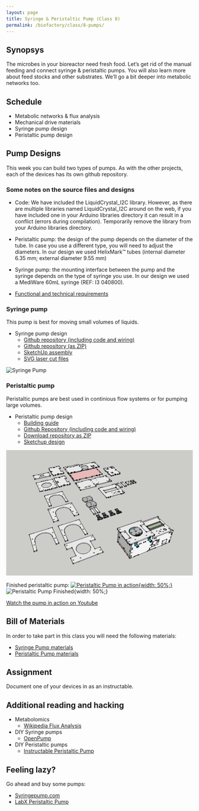 ```yaml
---
layout: page
title: Syringe & Peristaltic Pump (Class 8)
permalink: /biofactory/class/8-pumps/
---
```


## Synopsys

The microbes in your bioreactor need fresh food. Let’s get rid of the manual feeding and connect syringe & peristaltic pumps. You will also learn more about feed stocks and other substrates. We’ll go a bit deeper into metabolic networks too.

## Schedule

* Metabolic networks & flux analysis
* Mechanical drive materials
* Syringe pump design
* Peristaltic pump design

## Pump Designs

This week you can build two types of pumps. As with the other projects, each of the devices has its own github repository.

### Some notes on the source files and designs
* Code: We have included the LiquidCrystal_I2C library. However, as there are multiple libraries named LiquidCrystal_I2C around on the web, if you have included one in your Arduino libraries directory it can result in a conflict (errors during compilation). Temporarily remove the library from your Arduino libraries directory.
* Peristaltic pump: the design of the pump depends on the diameter of the tube. In case you use a different type, you will need to adjust the diameters. In our design we used HelixMark™ tubes (internal diameter 6.35 mm; external diameter 9.55 mm)
* Syringe pump: the mounting interface between the pump and the syringe depends on the type of syringe you use. In our design we used a MediWare 60mL syringe (REF: I3 040800).

* [Functional and technical requirements](/biofactory/class/8-pumps/requirements/)

### Syringe pump

This pump is best for moving small volumes of liquids.

* Syringe pump design
  * [Github repository (including code and wiring)](https://github.com/BioHackAcademy/BHA_SyringePump)
  * [Github repository (as ZIP)](https://github.com/BioHackAcademy/BHA_SyringePump/archive/master.zip)
  * [SketchUp assembly](https://github.com/BioHackAcademy/BHA_SyringePump/blob/master/Syringe-Pump-Sketchup.skp?raw=true)
  * [SVG laser cut files](https://raw.githubusercontent.com/BioHackAcademy/BHA_SyringePump/master/syringe-pump-lasercut.svg)

![Syringe Pump](https://raw.githubusercontent.com/BioHackAcademy/BHA_SyringePump/master/Syringe-Pump.png)

### Peristaltic pump

Peristaltic pumps are best used in continious flow systems or for pumping large volumes.

* Peristaltic pump design
  * [Building guide](/biofactory/class/8-pumps/peristaltic-pump-building-guide/) 
  * [Github Repository (including code and wiring)](https://github.com/BioHackAcademy/BHA_PeristalticPump)
  * [Download repository as ZIP](https://github.com/BioHackAcademy/BHA_PeristalticPump/archive/master.zip)
  * [Sketchup design](https://github.com/BioHackAcademy/BHA_PeristalticPump/blob/master/Peristaltic-Pump-Sketchup.skp?raw=true)

![Peristaltic Pump Sketchup](/biofactory/class/8/Peristaltic-Pump.png)

Finished peristaltic pump:
[![Peristaltic Pump in action](http://img.youtube.com/vi/rvNwhfQSCfg/0.jpg){width: 50%;}](http://www.youtube.com/watch?v=rvNwhfQSCfg)
![Peristaltic Pump Finished](https://raw.githubusercontent.com/BioHackAcademy/BHA_PeristalticPump/master/photos/finished.JPG){width: 50%;}

[Watch the pump in action on Youtube](http://www.youtube.com/watch?v=rvNwhfQSCfg)

## Bill of Materials

In order to take part in this class you will need the following materials:

* [Syringe Pump materials](/biofactory/class/8-pumps/syringe-pump-materials/)
* [Peristaltic Pump materials](/biofactory/class/8-pumps/peristaltic-pump-materials/)

## Assignment

Document one of your devices in as an instructable.

## Additional reading and hacking

* Metabolomics
  * [Wikipedia Flux Analysis](http://en.wikipedia.org/wiki/Flux_balance_analysis)
* DIY Syringe pumps
  * [OpenPump](https://www.wevolver.com/gerrit.niezen/openpump---an-open-source-hardware-syringe-pump/openpump)
* DIY Peristaltic pumps
  * [Instructable Peristaltic Pump](http://www.instructables.com/id/Inexpensive-easy-to-build-peristaltic-pump/)

## Feeling lazy?

Go ahead and buy some pumps:

* [Syringepump.com](http://www.syringepump.com/index.php)
* [LabX Peristaltic Pump](http://www.labx.com/pumps-peristaltic)
